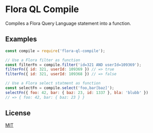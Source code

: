 # Flora QL Compile

Compiles a Flora Query Language statement into a function.

## Examples

```js
const compile = require('flora-ql-compile');

// Use a Flora filter as function
const filterFn = compile.filter('id=321 AND userId=109369');
filterFn({ id: 321, userId: 109369 }) // => true
filterFn({ id: 321, userId: 109368 }) // => false

// Use a Flora select statment as function
const selectFn = compile.select('foo,bar[baz]');
selectFn({ foo: 42, bar: { baz: 23, id: 1337 }, bla: 'blubb' })
// => { foo: 42, bar: { baz: 23 } }
```

## License

[MIT](LICENSE)
